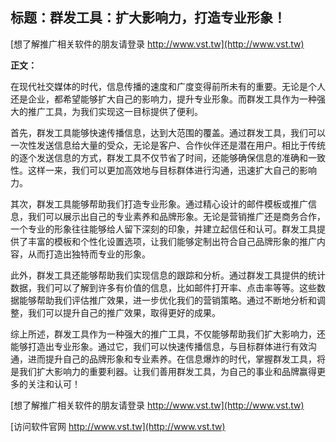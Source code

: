 ## **标题：群发工具：扩大影响力，打造专业形象！**

[想了解推广相关软件的朋友请登录 http://www.vst.tw](http://www.vst.tw)

**正文：**

在现代社交媒体的时代，信息传播的速度和广度变得前所未有的重要。无论是个人还是企业，都希望能够扩大自己的影响力，提升专业形象。而群发工具作为一种强大的推广工具，为我们实现这一目标提供了便利。

首先，群发工具能够快速传播信息，达到大范围的覆盖。通过群发工具，我们可以一次性发送信息给大量的受众，无论是客户、合作伙伴还是潜在用户。相比于传统的逐个发送信息的方式，群发工具不仅节省了时间，还能够确保信息的准确和一致性。这样一来，我们可以更加高效地与目标群体进行沟通，迅速扩大自己的影响力。

其次，群发工具能够帮助我们打造专业形象。通过精心设计的邮件模板或推广信息，我们可以展示出自己的专业素养和品牌形象。无论是营销推广还是商务合作，一个专业的形象往往能够给人留下深刻的印象，并建立起信任和认可。群发工具提供了丰富的模板和个性化设置选项，让我们能够定制出符合自己品牌形象的推广内容，从而打造出独特而专业的形象。

此外，群发工具还能够帮助我们实现信息的跟踪和分析。通过群发工具提供的统计数据，我们可以了解到许多有价值的信息，比如邮件打开率、点击率等等。这些数据能够帮助我们评估推广效果，进一步优化我们的营销策略。通过不断地分析和调整，我们可以提升自己的推广效果，取得更好的成果。

综上所述，群发工具作为一种强大的推广工具，不仅能够帮助我们扩大影响力，还能够打造出专业形象。通过它，我们可以快速传播信息，与目标群体进行有效沟通，进而提升自己的品牌形象和专业素养。在信息爆炸的时代，掌握群发工具，将是我们扩大影响力的重要利器。让我们善用群发工具，为自己的事业和品牌赢得更多的关注和认可！

[想了解推广相关软件的朋友请登录 http://www.vst.tw](http://www.vst.tw)


[访问软件官网 http://www.vst.tw](http://www.vst.tw)
